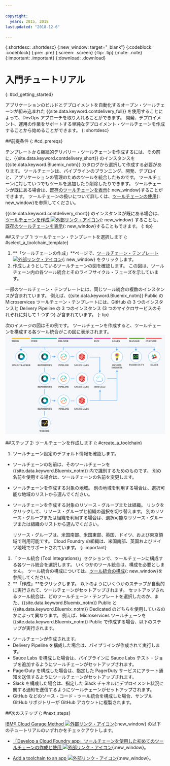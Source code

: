 ```yaml
---

copyright:
  years: 2015, 2018
lastupdated: "2018-12-6"

---
```


{:shortdesc: .shortdesc}
{:new_window: target="_blank"}
{:codeblock: .codeblock}
{:pre: .pre}
{:screen: .screen}
{:tip: .tip}
{:note: .note}
{:important: .important}
{:download: .download}


# 入門チュートリアル
{: #cd_getting_started}

アプリケーションのビルドとデプロイメントを自動化するオープン・ツールチェーンが組み込まれた {{site.data.keyword.contdelivery_full}} を使用することによって、DevOps アプローチを取り入れることができます。 開発、デプロイメント、運用の作業をサポートする単純なデプロイメント・ツールチェーンを作成することから始めることができます。 
{: shortdesc}

##前提条件
{: #cd_prereqs}

テンプレートから継続的デリバリー・ツールチェーンを作成するには、その前に、{{site.data.keyword.contdelivery_short}} のインスタンスを {{site.data.keyword.Bluemix_notm}} カタログから選択して作成する必要があります。 ツールチェーンは、パイプラインのプランニング、開発、デプロイと、アプリケーションの管理のためのツールを統合したものです。 ツールチェーンに対していつでもツールを追加したり削除したりできます。 ツールチェーンが既にある場合は、[既存のツールチェーンを表示](/docs/services/ContinuousDelivery/toolchains_working.html#viewing_a_toolchain){: new_window}することができます。 ツールチェーンの扱いについて詳しくは、[ツールチェーンの使用](/docs/services/ContinuousDelivery/toolchains_using.html){: new_window}を参照してください。

{{site.data.keyword.contdelivery_short}} のインスタンスが既にある場合は、[ツールチェーンを作成 ![外部リンク・アイコン](../../icons/launch-glyph.svg "外部リンク・アイコン")](https://cloud.ibm.com/devops/create){: new_window} することも、[既存のツールチェーンを表示](/docs/services/ContinuousDelivery/toolchains_working.html#viewing_a_toolchain){: new_window}することもできます。
{: tip}

##ステップ 1: ツールチェーン・テンプレートを選択します
{: #select_a_toolchain_template}

1. **「ツールチェーンの作成」**ページで、[ツールチェーン・テンプレート ![外部リンク・アイコン](../../icons/launch-glyph.svg "外部リンク・アイコン")](https://cloud.ibm.com/devops/create){: new_window} をクリックします。
1. 作成しようとしているツールチェーンの図を確認します。 この図は、ツールチェーン内の各ツール統合とそのライフサイクル・フェーズを示しています。

 一部のツールチェーン・テンプレートには、同じツール統合の複数のインスタンスが含まれています。 例えば、{{site.data.keyword.Bluemix_notm}} Public の Microservices ツールチェーン・テンプレートには、GitHub の 3 つのインスタンスと Delivery Pipeline の 3 つのインスタンス (3 つのマイクロサービスのそれぞれに対して 1 つずつ) が含まれています。
 {: tip}

 次のイメージの図はその例です。 ツールチェーンを作成すると、ツールチェーンを構成する各ツール統合がこの図に表示されます。![ツールチェーンの図](images/toolchain_diagram2.png)
 
##ステップ 2: ツールチェーンを作成します 
{: #create_a_toolchain}
 
1. ツールチェーン設定のデフォルト情報を確認します。

 * ツールチェーンの名前は、そのツールチェーンを {{site.data.keyword.Bluemix_notm}} 内で識別するためのものです。 別の名前を使用する場合は、ツールチェーンの名前を変更します。
 * ツールチェーンを作成する対象の地域。 別の地域を利用する場合は、選択可能な地域のリストから選んでください。
 * ツールチェーンを作成する対象のリソース・グループまたは組織。 リンクをクリックして、リソース・グループと組織の選択を切り替えます。 別のリソース・グループまたは組織を利用する場合は、選択可能なリソース・グループまたは組織のリストから選んでください。
 
   リソース・グループは、米国南部、米国東部、英国、ドイツ、および東京領域で利用可能です。 Cloud Foundry の組織は、米国南部、英国およびドイツ地域でサポートされています。
   {: important}
 
1. 「ツール統合 (Tool Integrations)」セクションで、ツールチェーンに構成する各ツール統合を選択します。 いくつかのツール統合は、構成を必要としません。 ツール統合の構成については、[ツール統合の構成](/docs/services/ContinuousDelivery/toolchains_integrations.html){: new_window}を参照してください。
1. **「作成」**をクリックします。 以下のようにいくつかのステップが自動的に実行されて、ツールチェーンがセットアップされます。 セットアップされるツール統合は、どのツールチェーン・テンプレートを選択したのか、また、{{site.data.keyword.Bluemix_notm}} Public と {{site.data.keyword.Bluemix_notm}} Dedicated のどちらを使用しているのかによって異なります。 例えば、Microservices ツールチェーンを {{site.data.keyword.Bluemix_notm}} Public で作成する場合、以下のステップが実行されます。

 * ツールチェーンが作成されます。
 * Delivery Pipeline を構成した場合は、パイプラインが作成されて実行します。
 * Sauce Labs を構成した場合は、パイプラインに Sauce Labs テスト・ジョブを追加するようにツールチェーンがセットアップされます。
 * PagerDuty を構成した場合は、指定した PagerDuty サービスにアラート通知を送信するようにツールチェーンがセットアップされます。
 * Slack を構成した場合は、指定した Slack チャネルにデプロイメント状況に関する通知を送信するようにツールチェーンがセットアップされます。
 * GitHub などのソース・コード・ツール統合を構成した場合、サンプル GitHub リポジトリーが GitHub アカウントに複製されます。

##次のステップ
{: #next_steps}

[IBM&reg; Cloud Garage Method ![外部リンク・アイコン](../../icons/launch-glyph.svg "外部リンク・アイコン")](https://www.ibm.com/cloud/garage){:new_window} の以下のチュートリアルのいずれかをチェックアウトします。

  * [ 「Develop a Cloud Foundry app」ツールチェーンを使用した初めてのツールチェーンの作成と使用 ![外部リンク・アイコン](../../icons/launch-glyph.svg "外部リンク・アイコン ")](https://www.ibm.com/cloud/garage/tutorials/introduce-develop-cloud-foundry-app-toolchain){:new_window}。

  * [Add a toolchain to an app ![外部リンク・アイコン](../../icons/launch-glyph.svg "外部リンク・アイコン")](https://www.ibm.com/cloud/garage/tutorials/add-a-toolchain-to-an-app?task=2){:new_window}。
